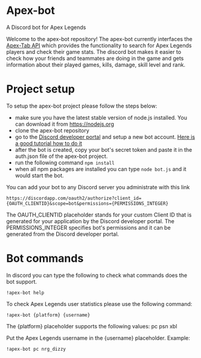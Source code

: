 # Apex-bot
A Discord bot for Apex Legends

Welcome to the apex-bot repository! The apex-bot currently interfaces the [Apex-Tab API](https://github.com/Tabwire/ApexTab-API) which provides the functionality to search for Apex Legends players and check their game stats. The discord bot makes it easier to check how your friends and teammates are doing in the game and gets information about their played games, kills, damage, skill level and rank.

# Project setup

To setup the apex-bot project please follow the steps below:
- make sure you have the latest stable version of node.js installed. You can download it from https://nodejs.org
- clone the apex-bot repository
- go to the [Discord developer portal](https://discordapp.com/developers/applications/) and setup a new bot account. [Here is a good tutorial how to do it](https://discordpy.readthedocs.io/en/rewrite/discord.html)
- after the bot is created, copy your bot's secret token and paste it in the auth.json file of the apex-bot project.
- run the following command `npm install`
- when all npm packages are installed you can type `node bot.js` and it would start the bot.

You can add your bot to any Discord server you administrate with this link 
```
https://discordapp.com/oauth2/authorize?client_id={OAUTH_CLIENTID}&scope=bot&permissions={PERMISSIONS_INTEGER} 
```
The OAUTH_CLIENTID placeholder stands for your custom Client ID that is generated for your application by the Discord developer portal.
The PERMISSIONS_INTEGER specifies bot's permissions and it can be generated from the Discord developer portal.

# Bot commands

In discord you can type the following to check what commands does the bot support.
```
!apex-bot help
```

To check Apex Legends user statistics please use the following command:
```
!apex-bot {platform} {username}
```
The {platform} placeholder supports the following values:
pc
psn
xbl

Put the Apex Legends username in the {username} placeholder.
Example:
```
!apex-bot pc nrg_dizzy
```
